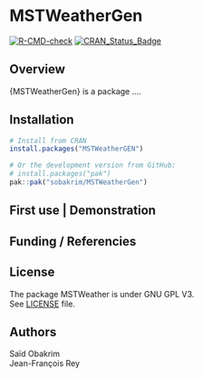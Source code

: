 # MSTWeatherGen

<!-- badges: start -->
[![R-CMD-check](https://github.com/sobakrim/MSTWeatherGen/actions/workflows/r-package-check.yml/badge.svg)](https://github.com/sobakrim/MSTWeatherGen/actions/workflows/r-package-check.yml)
[![CRAN_Status_Badge](https://www.r-pkg.org/badges/version/MSTWeatherGen)](https://cran.r-project.org/package=MSTWeatherGen)
<!-- badges: end -->

## Overview

{MSTWeatherGen} is a package ....


## Installation

```r
# Install from CRAN
install.packages("MSTWeatherGEN")

# Or the development version from GitHub:
# install.packages("pak")
pak::pak("sobakrim/MSTWeatherGen")
```

## First use | Demonstration


## Funding / Referencies


## License

The package MSTWeather is under GNU GPL V3.   
See [LICENSE](LICENSE) file.  

## Authors

Saïd Obakrim  
Jean-François Rey  
